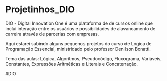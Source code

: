 # Projetinhos_DIO
DIO - Digital Innovation One é uma plataforma de de cursos online que inclui interação entre os usuários e possibilidades de alavancamento de carreira através de parcerias com empresas.

Aqui estarei subindo alguns pequenos projetos do curso de Lógica de Programação Essencial, ministridado pelo professor Denilson Bonatti.

Tema das aulas: Lógica, Algoritmos, Pseudocódigo, Fluxograma, Variáveis, Constantes, Expressões Aritméticas e Literais e Concatenação.

#DIO
